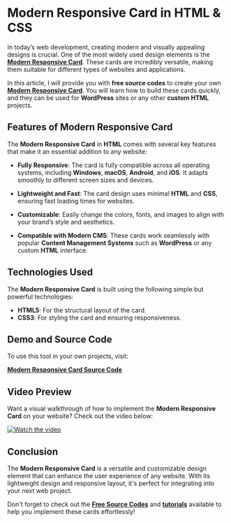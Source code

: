 # Modern Responsive Card in HTML & CSS

In today’s web development, creating modern and visually appealing designs is crucial. One of the most widely used design elements is the [**Modern Responsive Card**](https://jvcodes.com/modern-responsive-card-in-html-css). These cards are incredibly versatile, making them suitable for different types of websites and applications.

In this article, I will provide you with **free source codes** to create your own [**Modern Responsive Card**](https://jvcodes.com/modern-responsive-card-in-html-css). You will learn how to build these cards quickly, and they can be used for **WordPress** sites or any other **custom HTML** projects.

## Features of Modern Responsive Card

The **Modern Responsive Card** in **HTML** comes with several key features that make it an essential addition to any website:

- **Fully Responsive**: The card is fully compatible across all operating systems, including **Windows**, **macOS**, **Android**, and **iOS**. It adapts smoothly to different screen sizes and devices.
  
- **Lightweight and Fast**: The card design uses minimal **HTML** and **CSS**, ensuring fast loading times for websites.
  
- **Customizable**: Easily change the colors, fonts, and images to align with your brand’s style and aesthetics.

- **Compatible with Modern CMS**: These cards work seamlessly with popular **Content Management Systems** such as **WordPress** or any custom **HTML** interface.

## Technologies Used

The **Modern Responsive Card** is built using the following simple but powerful technologies:

- **HTML5**: For the structural layout of the card.
- **CSS3**: For styling the card and ensuring responsiveness.

## Demo and Source Code

To use this tool in your own projects, visit:

[**Modern Responsive Card Source Code**](https://jvcodes.com/modern-responsive-card-in-html-css)

## Video Preview

Want a visual walkthrough of how to implement the **Modern Responsive Card** on your website? Check out the video below:

[![Watch the video](https://img.youtube.com/vi/Go7_YXDBcgo/0.jpg)](https://www.youtube.com/watch?v=Go7_YXDBcgo)

## Conclusion

The **Modern Responsive Card** is a versatile and customizable design element that can enhance the user experience of any website. With its lightweight design and responsive layout, it's perfect for integrating into your next web project.

Don't forget to check out the [**Free Source Codes**](https://jvcodes.com/category/source-codes/) and [**tutorials**](https://jvcodes.com/category/html/) available to help you implement these cards effortlessly!
